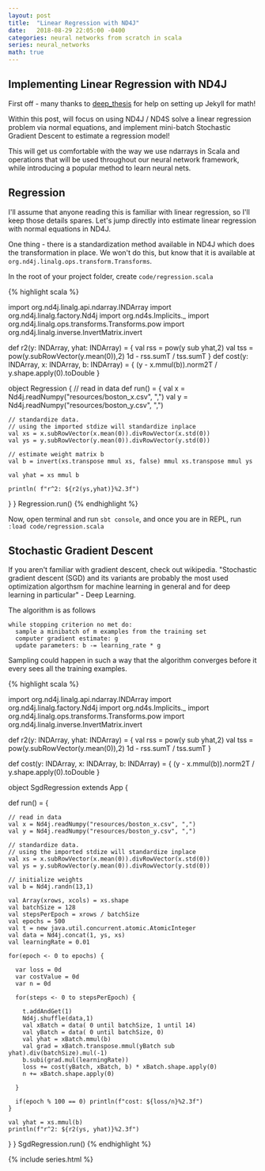 ```yaml
---
layout: post
title:  "Linear Regression with ND4J"
date:   2018-08-29 22:05:00 -0400
categories: neural networks from scratch in scala
series: neural_networks
math: true
---
```




## Implementing Linear Regression with ND4J

First off - many thanks to [deep_thesis](http://deeplearningthesis.com/jekyll/mathematics/programming/2018/01/14/setting-up-jekyll.html) for help on setting up Jekyll for math!

Within this post, will focus on using ND4J / ND4S solve a linear regression problem via normal equations, and implement mini-batch Stochastic Gradient Descent to estimate a regression model!

This will get us comfortable with the way we use ndarrays in Scala and operations that will
be used throughout our neural network framework, while introducing a popular method to learn neural nets.  


## Regression

I'll assume that anyone reading this is familiar with linear regression, so I'll keep those details spares.  Let's jump directly into estimate linear regression with normal equations in ND4J.  

One thing - there is a standardization method available in ND4J which does the transformation in place.  We won't do this, but know that it is available at `org.nd4j.linalg.ops.transform.Transforms`.

In the root of your project folder, create `code/regression.scala`

{% highlight scala %}

import org.nd4j.linalg.api.ndarray.INDArray
import org.nd4j.linalg.factory.Nd4j
import org.nd4s.Implicits._
import org.nd4j.linalg.ops.transforms.Transforms.pow
import org.nd4j.linalg.inverse.InvertMatrix.invert

def r2(y: INDArray, yhat: INDArray) = {
  val rss = pow(y sub yhat,2)
  val tss = pow(y.subRowVector(y.mean(0)),2)
  1d - rss.sumT / tss.sumT
}
def cost(y: INDArray, x: INDArray, b: INDArray) = {
 (y - x.mmul(b)).norm2T / y.shape.apply(0).toDouble
}

object Regression {
  // read in data
  def run() = {
    val x = Nd4j.readNumpy("resources/boston_x.csv", ",")
    val y = Nd4j.readNumpy("resources/boston_y.csv", ",")

    // standardize data.
    // using the imported stdize will standardize inplace
    val xs = x.subRowVector(x.mean(0)).divRowVector(x.std(0))
    val ys = y.subRowVector(y.mean(0)).divRowVector(y.std(0))

    // estimate weight matrix b
    val b = invert(xs.transpose mmul xs, false) mmul xs.transpose mmul ys

    val yhat = xs mmul b

    println( f"r^2: ${r2(ys,yhat)}%2.3f")
  }
}
Regression.run()
{% endhighlight %}

Now, open terminal and run `sbt console`, and once you are in REPL, run `:load code/regression.scala`

## Stochastic Gradient Descent

If you aren't familiar with gradient descent, check out wikipedia.  "Stochastic gradient descent (SGD) and its variants are probably the most used optimization algorthsm for machine learning in general and for deep learning in particular" - Deep Learning.  

The algorithm is as follows

```
while stopping criterion no met do:
  sample a minibatch of m examples from the training set
  computer gradient estimate: g
  update parameters: b -= learning_rate * g
```

Sampling could happen in such a way that the algorithm converges before it every sees all the training examples.  


{% highlight scala %}

import org.nd4j.linalg.api.ndarray.INDArray
import org.nd4j.linalg.factory.Nd4j
import org.nd4s.Implicits._
import org.nd4j.linalg.ops.transforms.Transforms.pow
import org.nd4j.linalg.inverse.InvertMatrix.invert

def r2(y: INDArray, yhat: INDArray) = {
  val rss = pow(y sub yhat,2)
  val tss = pow(y.subRowVector(y.mean(0)),2)
  1d - rss.sumT / tss.sumT
}

def cost(y: INDArray, x: INDArray, b: INDArray) = {
 (y - x.mmul(b)).norm2T / y.shape.apply(0).toDouble
}

object SgdRegression extends App {

  def run() = {

    // read in data
    val x = Nd4j.readNumpy("resources/boston_x.csv", ",")
    val y = Nd4j.readNumpy("resources/boston_y.csv", ",")

    // standardize data.  
    // using the imported stdize will standardize inplace
    val xs = x.subRowVector(x.mean(0)).divRowVector(x.std(0))
    val ys = y.subRowVector(y.mean(0)).divRowVector(y.std(0))

    // initialize weights
    val b = Nd4j.randn(13,1)

    val Array(xrows, xcols) = xs.shape
    val batchSize = 128
    val stepsPerEpoch = xrows / batchSize
    val epochs = 500
    val t = new java.util.concurrent.atomic.AtomicInteger
    val data = Nd4j.concat(1, ys, xs)
    val learningRate = 0.01

    for(epoch <- 0 to epochs) {

      var loss = 0d
      var costValue = 0d
      var n = 0d

      for(steps <- 0 to stepsPerEpoch) {

        t.addAndGet(1)
        Nd4j.shuffle(data,1)
        val xBatch = data( 0 until batchSize, 1 until 14)
        val yBatch = data( 0 until batchSize, 0)
        val yhat = xBatch.mmul(b)
        val grad = xBatch.transpose.mmul(yBatch sub yhat).div(batchSize).mul(-1)
        b.subi(grad.mul(learningRate))
        loss += cost(yBatch, xBatch, b) * xBatch.shape.apply(0)
        n += xBatch.shape.apply(0)

      }

      if(epoch % 100 == 0) println(f"cost: ${loss/n}%2.3f")
    }

    val yhat = xs.mmul(b)
    println(f"r^2: ${r2(ys, yhat)}%2.3f")
  }
}
SgdRegression.run()
{% endhighlight %}

{% include series.html %}
